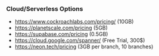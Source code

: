 ### Cloud/Serverless Options

-   https://www.cockroachlabs.com/pricing/ (10GB)
-   https://planetscale.com/pricing (5GB)
-   https://supabase.com/pricing (0.5GB)
-   https://cloud.google.com/spanner/ (Free Trial, 300$)
-   https://neon.tech/pricing (3GB per branch, 10 branches)
